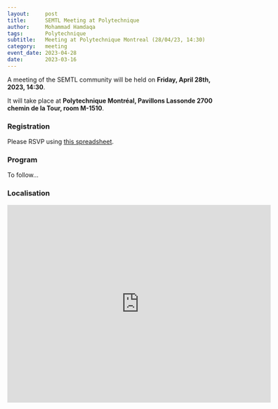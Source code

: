 ```yaml
---
layout:     post
title:      SEMTL Meeting at Polytechnique
author:     Mohammad Hamdaqa
tags: 		Polytechnique
subtitle:  	Meeting at Polytechnique Montreal (28/04/23, 14:30)
category:   meeting
event_date: 2023-04-28
date:       2023-03-16
---
```


A meeting of the SEMTL community will be held on **Friday, April 28th, 2023, 14:30**. 

It will take place at **Polytechnique Montréal, Pavillons Lassonde
2700 chemin de la Tour, room M-1510**.

### Registration

Please RSVP using [this spreadsheet](https://docs.google.com/spreadsheets/d/1fG5uRQbvPufsGLUAnelnuzTSneUVe6L1RDAD7ZTWeIE/edit#gid=2050364703).

### Program

To follow...

[//]: # (* 15:00-15:30 -- Keynote by **Ali Ouni** - _The Next Generation of AI Applications to Software Engineering: Challenges and Opportunities_)

[//]: # (* 15:30-15:40 -- Lightning talk by **Ali Arabat** - _On the co-evolution of components in a multi-component system - A case study on OpenStack_)

[//]: # (* 15:40-15:50 -- Lightning talk by **Moataz Chouchen** - _On the Prediction of Code Review Completion Time in Modern Code Review_)

[//]: # (* 15:50-16:00 -- Lightning talk by **Ikram Darif** - _A template-based approach for ARINC-653 requirements specification_)

[//]: # (* 16:00-16:10 -- Lightning talk by **Samah Kanssab** - _The impact of outliers on ML4SE_)

[//]: # (* 16:10-16:20 -- Lightning talk by **Issam Sedki** - _The problem of log parsing and what we can do about it_)

[//]: # (* 16:20-16:30 -- Lightning talk by **Imen Trabelsi** - _Microservice Identication Approach using ML and Semantic Analysis_)

[//]: # (* 16:30-17:00 -- Open discussion )

[//]: # (* 17:00-onward -- Social encounter at [Resto-Pub Le 100 génies]&#40;https://goo.gl/maps/RAFCocnZ2RGtwwWj9&#41;)

### Localisation

<iframe src="https://www.google.com/maps/embed?pb=!1m18!1m12!1m3!1d2796.250540863343!2d-73.61632032735199!3d45.505034918254005!2m3!1f0!2f0!3f0!3m2!1i1024!2i768!4f13.1!3m3!1m2!1s0x4cc9194cb10303d5%3A0x791522d52613d2db!2sLassonde%20Pavilion%20-%20Polytechnique%20Montreal!5e0!3m2!1sen!2sca!4v1679073738980!5m2!1sen!2sca" width="600" height="450" style="border:0;" allowfullscreen="" loading="lazy" referrerpolicy="no-referrer-when-downgrade"></iframe>
